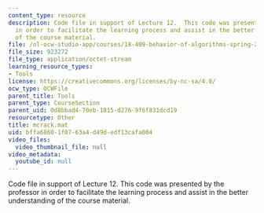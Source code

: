 ```yaml
---
content_type: resource
description: Code file in support of Lecture 12.  This code was presented by the professor
  in order to facilitate the learning process and assist in the better understanding
  of the course material.
file: /ol-ocw-studio-app/courses/18-409-behavior-of-algorithms-spring-2002/bffa68601f0763a4d49dedf13cafa004_mcrack.mat
file_size: 923272
file_type: application/octet-stream
learning_resource_types:
- Tools
license: https://creativecommons.org/licenses/by-nc-sa/4.0/
ocw_type: OCWFile
parent_title: Tools
parent_type: CourseSection
parent_uid: 0d8bbad4-70eb-1815-d276-9f6f831dcd19
resourcetype: Other
title: mcrack.mat
uid: bffa6860-1f07-63a4-d49d-edf13cafa004
video_files:
  video_thumbnail_file: null
video_metadata:
  youtube_id: null
---
```

Code file in support of Lecture 12.  This code was presented by the professor in order to facilitate the learning process and assist in the better understanding of the course material.